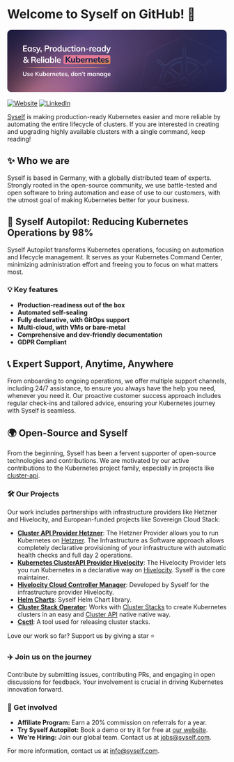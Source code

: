 # Welcome to Syself on GitHub! 🚀

[![Syself logo - Reduce Kubernetes operations by 98%](/images/github-cover.png)](https://syself.com)

[![Website](https://img.shields.io/badge/Our-Website-E37894.svg)](https://syself.com)
[![LinkedIn](https://img.shields.io/badge/LinkedIn-@syself-blue.svg)](https://www.linkedin.com/company/syself)

[Syself](https://syself.com/) is making production-ready Kubernetes easier and more reliable by automating the entire lifecycle of clusters. If you are interested in creating and upgrading highly available clusters with a single command, keep reading!

## ✨ Who we are

Syself is based in Germany, with a globally distributed team of experts. Strongly rooted in the open-source community, we use battle-tested and open software to bring automation and ease of use to our customers, with the utmost goal of making Kubernetes better for your business.

## 🤖 Syself Autopilot: Reducing Kubernetes Operations by 98%

Syself Autopilot transforms Kubernetes operations, focusing on automation and lifecycle management. It serves as your Kubernetes Command Center, minimizing administration effort and freeing you to focus on what matters most.

### 💡 Key features

- **Production-readiness out of the box**
- **Automated self-sealing**
- **Fully declarative, with GitOps support**
- **Multi-cloud, with VMs or bare-metal**
- **Comprehensive and dev-friendly documentation**
- **GDPR Compliant**

## 📞 Expert Support, Anytime, Anywhere

From onboarding to ongoing operations, we offer multiple support channels, including 24/7 assistance, to ensure you always have the help you need, whenever you need it. Our proactive customer success approach includes regular check-ins and tailored advice, ensuring your Kubernetes journey with Syself is seamless.

## 🌍 Open-Source and Syself

From the beginning, Syself has been a fervent supporter of open-source technologies and contributions. We are motivated by our active contributions to the Kubernetes project family, especially in projects like [cluster-api](https://github.com/kubernetes-sigs/cluster-api).

### 🛠️ Our Projects

Our work includes partnerships with infrastructure providers like Hetzner and Hivelocity, and European-funded projects like Sovereign Cloud Stack:

- **[Cluster API Provider Hetzner](https://github.com/syself/cluster-api-provider-hetzner)**: The Hetzner Provider allows you to run Kubernetes on [Hetzner](https://www.hetzner.com/). The Infrastructure as Software approach allows completely declarative provisioning of your infrastructure with automatic health checks and full day 2 operations.
- **[Kubernetes ClusterAPI Provider Hivelocity](https://github.com/hivelocity/cluster-api-provider-hivelocity)**: The Hivelocity Provider lets you run Kubernetes in a declarative way on [Hivelocity](https://www.hivelocity.net/). Syself is the core maintainer.
- **[Hivelocity Cloud Controller Manager](https://github.com/hivelocity/hivelocity-cloud-controller-manager)**: Developed by Syself for the infrastructure provider Hivelocity.
- **[Helm Charts](https://github.com/syself/charts)**: Syself Helm Chart library.
- **[Cluster Stack Operator](https://github.com/SovereignCloudStack/cluster-stack-operator)**: Works with [Cluster Stacks](https://github.com/SovereignCloudStack/cluster-stacks) to create Kubernetes clusters in an easy and [Cluster API](https://github.com/kubernetes-sigs/cluster-api) native native way.
- **[Csctl](https://github.com/SovereignCloudStack/csmctl)**: A tool used for releasing cluster stacks.

Love our work so far? Support us by giving a star ⭐

### ✈️ Join us on the journey

Contribute by submitting issues, contributing PRs, and engaging in open discussions for feedback. Your involvement is crucial in driving Kubernetes innovation forward.

### 🤝 Get involved

- **Affiliate Program:** Earn a 20% commission on referrals for a year.
- **Try Syself Autopilot:** Book a demo or try it for free at [our website](https://syself.com).
- **We're Hiring:** Join our global team. Contact us at <jobs@syself.com>.

For more information, contact us at <info@syself.com>.
